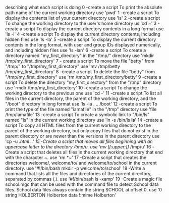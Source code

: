 describing what each script is doing
0 -create a script To print the absolute path name of the current working directory use 'pwd'
1 -create a script To display the contents list of your current directory use 'ls'
2 -create a script To change the working directory to the user's home directory us 'cd ~'
3 -create a script To display the current directory contents in a long format use 'ls -l'
4 -create a script To display the current directory contents, including hidden files use 'ls -la'
5 -create a script To display the current directory contents in the long format, with user and group IDs displayed numerically, and including hidden files use 'ls -lan'
6 -create a script To create a directory named "my_first_directory" in the "/tmp/" directory use 'mkdir /tmp/my_first_directory'
7 - create a script To move the file "betty" from "/tmp/" to "/tmp/my_first_directory" use 'mv /tmp/betty /tmp/my_first_directory'
8 -create a script To delete the file "betty" from "/tmp/my_first_directory" use 'rm /tmp/my_first_directory/betty'
9 -create a script To delete the directory "my_first_directory" from the "/tmp" directory use 'rmdir /tmp/my_first_directory'
10 -create a script To change the working directory to the previous one use 'cd -'
11 -create a script To list all files in the current directory, the parent of the working directory, and the "/boot" directory in long format use 'ls -la . .. /boot'
12 -create a script To print the type of the file named "iamafile" in the "/tmp" directory use 'file /tmp/iamafile'
13 -create a script To create a symbolic link to "/bin/ls" named "ls" in the current working directory use 'ln -s /bin/ls __ls__'
14 -create a script To copy all HTML files from the current working directory to the parent of the working directory, but only
 copy files that do not exist in the parent directory or are newer than the versions in the parent directory use 'cp -u *.html ..' 
15 -Create a script that moves all files beginning with an uppercase letter to the directory /tmp/u. use 'mv [[:upper:]]* /tmp/u'
16 -Create a script that deletes all files in the current working directory that end with the character ~. use 'rm *~'
17 -Create a script that creates the directories welcome/, welcome/to/ and welcome/to/school in the current directory. use '#!/bin/bash
mkdir -p welcome/to/school'
18 -Write a command that lists all the files and directories of the current directory, separated by commas (,). use '#!/bin/bash
ls -xamp'
19 -Create a magic file school.mgc that can be used with the command file to detect School data files. School data files always contain the string SCHOOL at offset 0. use '0 string HOLBERTON Holberton data
!:mime Holberton'



